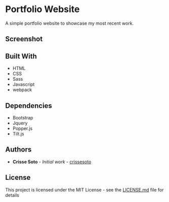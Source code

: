 # Portfolio Website

A simple portfolio website to showcase my most recent work.

## Screenshot

## Built With

- HTML
- CSS
- Sass
- Javascript
- webpack

## Dependencies

- Bootstrap
- Jquery
- Popper.js
- Tilt.js

## Authors

- **Crisse Soto** - _Initial work_ - [crissesoto](https://github.com/crissesoto)

## License

This project is licensed under the MIT License - see the [LICENSE.md](LICENSE.md) file for details

